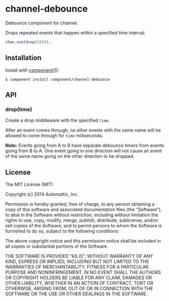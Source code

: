 
# channel-debounce

Debounce component for channel.

Drops repeated events that happen within a specified time interval.

```javascript
chan.use(drop(500));
```

## Installation

  Install with [component(1)](http://component.io):

    $ component install component/channel-debounce

## API

### drop(time)

Create a drop middleware with the specified `time`.

After an event comes through, no other events with the same name will be allowed to come through for `time` milliseconds.

**Note:** Events going from A to B have separate debounce timers from events going from B to A. One event going in one direction will not cause an event of the same name going on the other direction to be dropped.

## License

  The MIT License (MIT)

  Copyright (c) 2014 Automattic, Inc.

  Permission is hereby granted, free of charge, to any person obtaining a copy
  of this software and associated documentation files (the "Software"), to deal
  in the Software without restriction, including without limitation the rights
  to use, copy, modify, merge, publish, distribute, sublicense, and/or sell
  copies of the Software, and to permit persons to whom the Software is
  furnished to do so, subject to the following conditions:

  The above copyright notice and this permission notice shall be included in
  all copies or substantial portions of the Software.

  THE SOFTWARE IS PROVIDED "AS IS", WITHOUT WARRANTY OF ANY KIND, EXPRESS OR
  IMPLIED, INCLUDING BUT NOT LIMITED TO THE WARRANTIES OF MERCHANTABILITY,
  FITNESS FOR A PARTICULAR PURPOSE AND NONINFRINGEMENT. IN NO EVENT SHALL THE
  AUTHORS OR COPYRIGHT HOLDERS BE LIABLE FOR ANY CLAIM, DAMAGES OR OTHER
  LIABILITY, WHETHER IN AN ACTION OF CONTRACT, TORT OR OTHERWISE, ARISING FROM,
  OUT OF OR IN CONNECTION WITH THE SOFTWARE OR THE USE OR OTHER DEALINGS IN
  THE SOFTWARE.
